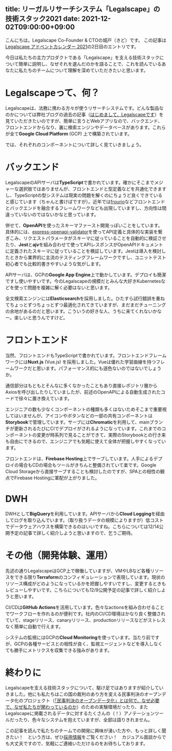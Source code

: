 title: リーガルリサーチシステム「Legalscape」の技術スタック2021
date: 2021-12-02T09:00:00+09:00
--

こんにちは。Legalscape Co-Founder & CTOの城戸（きど）です。
この記事は[Legalscape アドベントカレンダー 2021](https://qiita.com/advent-calendar/2021/legalscape)の2日目のエントリです。

今日は私たちの主力プロダクトである「Legalscape」を支える技術スタックについて簡単に説明し、なぜそれを選んだのかを語ることで、これを読んでいるあなたに私たちのチームについて理解を深めていただきたいと思います。

# Legalscapeって、何？

Legalscapeは、法務に携わる方々が使うリサーチシステムです。どんな製品なのかについては弊社ブログの過去の記事（[はじめまして、Legalscapeです](https://note.com/legalscape/n/n673bf813e198)）を見ていただきたいのですが、簡単に言うとWebアプリなので、バックエンド、フロントエンドからなり、裏に検索エンジンやデータベースがあります。これらが全て**Google Cloud Platform** (GCP) 上で構築されています。

では、それぞれのコンポーネントについて詳しく見ていきましょう。

# バックエンド

LegalscapeのAPIサーバは**TypeScript**で書かれています。確かにそこまでメジャーな選択肢ではありませんが、フロントエンドと型定義などを共通化できますし、TypeScriptの型システムは現実の問題を解くのにちょうど良くできていると感じています（ちゃんと書けばですが）。近年では[frourio](https://github.com/frouriojs/frourio)などフロントエンドとバックエンドを融合するフレームワークなども出現していますし、方向性は間違っていないのではないかなと思っています。

併せて、**OpenAPI**を使ったスキーマファースト開発っぽいことをしています。具体的には、[express-openapi-validator](https://github.com/cdimascio/express-openapi-validator)を使ってAPI定義と具体的な実装を繋ぎこみ、リクエストパラメータがスキーマに従っていることを自動的に検証させたり、**Jest**と**ajv**を組み合わせて使ってAPIレスポンスがOpenAPIドキュメントに定義されたスキーマに従っていることを検証しています。Jestは導入を検討したときから業界的に主流のテスティングフレームワークですし、ユニットテスト初心者でも比較的書きやすいような気がします。

APIサーバは、GCPの**Google App Engine**上で動かしています。デプロイも簡潔ですし使いやすいです。今のLegalscapeの規模だとみんな大好きKubernetesなどを使って問題を複雑に解く必要はないと思います。

全文検索エンジンには**Elasticsearch**を採用しました。ひたすら試行錯誤を重ねてちょっとずつちょっとずつ最適化されてきていますが、まだまだチューニングの余地があるのだと思います。こういうの好きな人、うちに来てくれないかなー。楽しいと思うんですけど。

# フロントエンド

当然、フロントエンドもTypeScriptで書かれています。フロントエンドフレームワークには**Nuxt.js** (Vue.js) を採用しました。Vueは優れた学習曲線を持つフレームワークだと思います。パフォーマンス的にも遜色ないのではないでしょうか。

通信部分はもともとそんなに多くなかったこともあり直接レポジトリ層からAxiosを呼び出したりしていましたが、前述のOpenAPIによる自動生成されたコードで徐々に置き換えています。

エンジニアの数も少なくコンポーネントの種類も多くはないためそこまで重要視してはいませんが、アイコンやボタンなどの一部の共有コンポーネントは**Storybook**で管理しています。サーブには**Chromatic**を利用して、mainブランチが更新されるたびにCIでデプロイがされるようになっています。これまでのコンポーネントの変更が時系列で見ることができて、実際のStorybookとの行き来も自由にできるので、エンジニアでも気軽に使えて全体が把握しやすくなっています。

フロントエンドは、**Firebase Hosting**上でサーブしています。人手によるデプロイの場合もCDの場合もツールがきちんと整備されていて楽です。Google Cloud Storageから直接サーブすることも検討したのですが、SPAとの相性の観点でFirebase Hostingに軍配が上がりました。

# DWH

DWHとして**BigQuery**を利用しています。APIサーバから**Cloud Logging**を経由してログを取り込んでいます。（取り扱うデータの規模によりますが）低コストでデータウェアハウスを構築できるのはいいですね。こちらについては12/14公開予定の記事で詳しく紹介しようと思いますので、乞うご期待。

# その他（開発体験、運用）

先述の通りLegalscapeはGCP上で稼働していますが、VMやLBなど各種リソースをできる限り**Terraform**のコンフィギュレーションで表現しています。現状のリソース構成がどのようになっているかを把握しやすいですし、変更するときもレビューしやすいです。こちらについても12/9公開予定の記事で詳しく紹介しようと思います。

CI/CDは**GitHub Actions**を活用しています。色々なactionsを組み合わせることでワークフローを作れるのが便利です。社内のCI/CD環境はかなり良く整備されていて、stageリリース、canaryリリース、productionリリースなどがストレスなく簡単に自動で行えます。

システムの監視にはGCPの**Cloud Monitoring**を使っています。当たり前ですが、GCPの各種サービスとの相性が良く、監視エージェントなどを導入しなくても勝手にメトリクスを収集できる強みがあります。

# 終わりに

Legalscapeを支える技術スタックについて、駆け足ではありますが紹介していきました。他にも私たちはこの国の裁判のあり方を変える民事判決のオープンデータ化のプロジェクト（[「民事判決のオープンデータ化」とは何で、なぜ必要で、なぜ私たちが関わっているのか](https://note.com/legalscape/n/n4dfbed9f1b38)）のための実験環境だったり、またLegalscapeに掲載されるデータに対するたくさんの（！）アノテーションツールだったり、色々なシステムを抱えていますが、全部は語りきれません。

この記事を読んで私たちのチームでの開発に興味が湧いた方や、もっと詳しく聞きたい！　という方は、ぜひ[採用情報](https://legalscape.notion.site/09aeb478072946c18249495b8fb63fcd)をご覧ください！　カジュアル面談からでも大丈夫ですので、気軽にご連絡いただけるのをお待ちしております。
